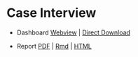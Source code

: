# Case Interview

- Dashboard [Webview](https://public.tableau.com/profile/ariel.sosnovsky2700#!/vizhome/ProductOverview_15536220638320/Dashboard) | [Direct Download](https://github.com/asosnovsky/case-interview-pricing/raw/master/Main.twbx)

- Report [PDF](./Report.pdf) | [Rmd](./Report.Rmd) | [HTML](./Report.html)
